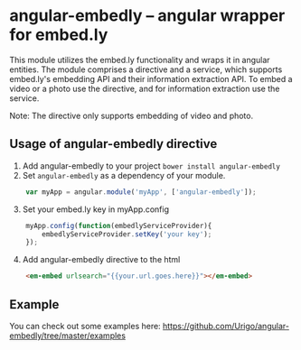 angular-embedly – angular wrapper for embed.ly
==============================================

This module utilizes the embed.ly functionality and wraps it in angular entities. The module comprises a directive and a service, which supports embed.ly's embedding API and their information extraction API. 
To embed a video or a photo use the directive, and for information extraction use the service.

Note: The directive only supports embedding of video and photo.


## Usage of angular-embedly directive

1. Add angular-embedly to your project `bower install angular-embedly`
2. Set `angular-embedly` as a dependency of your module.
```javascript
    var myApp = angular.module('myApp', ['angular-embedly']);
```
3. Set your embed.ly key in myApp.config
```javascript
    myApp.config(function(embedlyServiceProvider){
        embedlyServiceProvider.setKey('your key');
    });
```
4. Add angular-embedly directive to the html
```html
    <em-embed urlsearch="{{your.url.goes.here}}"></em-embed>
```


## Example
You can check out some examples here: https://github.com/Urigo/angular-embedly/tree/master/examples
